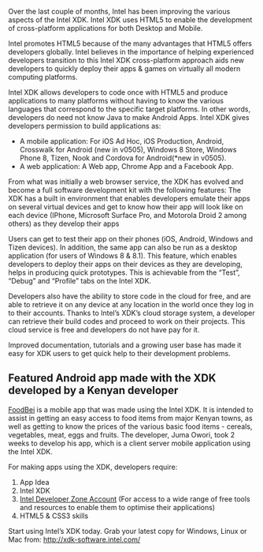Over the last couple of months, Intel has been improving the various aspects of the Intel XDK.  Intel XDK uses HTML5 to enable the development of cross-platform applications for both Desktop and Mobile.

Intel promotes HTML5 because of the many advantages that HTML5 offers developers globally. Intel believes in the importance of helping experienced developers transition to this Intel XDK cross-platform approach aids new developers to quickly deploy their apps & games on virtually all modern computing platforms.

Intel XDK allows developers to code once with HTML5 and produce applications to many platforms without having to know the various languages that correspond to the specific target platforms. In other words, developers do need not know Java to make Android Apps. Intel XDK gives developers permission to build applications as:

- A mobile application: For iOS Ad Hoc, iOS Production, Android, Crosswalk for Android (new in v0505), Windows 8 Store, Windows Phone 8, Tizen, Nook and Cordova for Android(*new in v0505).
- A web application: A Web app, Chrome App and a Facebook App.

From what was initially a web browser service, the XDK has evolved and become a full software development kit with the following features:
The XDK has a built in environment that enables developers emulate their apps on several virtual devices and get to know how their app will look like on each device (IPhone, Microsoft Surface Pro, and Motorola Droid 2 among others) as they develop their apps

<div class="pullquote" data-pullquote="From what was initially a web browser service, the XDK has evolved and become a full software development kit"></div>

Users can get to test their app on their phones (iOS, Android, Windows and Tizen devices). In addition, the same app can also be run as a desktop application (for users of Windows 8 & 8.1). This feature, which enables developers to deploy their apps on their devices as they are developing, helps in producing quick prototypes. This is achievable from the “Test”, “Debug” and “Profile” tabs on the Intel XDK.

Developers also have the ability to store code in the cloud for free, and are able to retrieve it on any device at any location in the world once they log in to their accounts. Thanks to Intel’s XDK’s cloud storage system, a developer can retrieve their build codes and proceed to work on their projects. This cloud service is free and developers do not have pay for it.

Improved documentation, tutorials and a growing user base has made it easy for XDK users to get quick help to their development problems.

## Featured Android app made with the XDK developed by a Kenyan developer

[FoodBei](https://play.google.com/store/apps/details?id=com.jayjiehgmail.com.foodbei) is a mobile app that was made using the Intel XDK. It is intended to assist in getting an easy access to food items from major Kenyan towns, as well as getting to know the prices of the various basic food items - cereals, vegetables, meat, eggs and fruits.
The developer, Juma Owori, took 2 weeks to develop his app, which is a client server mobile application using the Intel XDK.

For making apps using the XDK, developers require:

1. App Idea
2. Intel XDK
3. [Intel Developer Zone Account](https://secure-software.intel.com/partner/app/registration/developer?locale=en-us) (For access to a wide range of free tools and resources to enable them to optimise their applications)
4. HTML5 & CSS3 skills

Start using Intel’s XDK today. Grab your latest copy for Windows, Linux or Mac from: http://xdk-software.intel.com/
